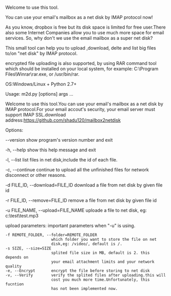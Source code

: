 Welcome to use this  <Mailbox To Netdisk> tool.

You can use your email's mailbox as a net disk by IMAP protocol now!

As you know, dropbox is free but its disk space is limited for free user.There also some Internet Companies allow you to use much more space for email services. So, why don't we use the email mailbox as a super net disk?

This small tool can help you to upload ,download, delte and list big files to/on "net disk" by IMAP protocol.

encrypted file uploading is also supported, by using RAR command tool which should be installed on your local system, for example: C:\Program Files\Winrar\rar.exe, or /usr/bin/rar.


OS:Windows/Linux + Python 2.7+


Usage: m2d.py [options] args ... 

Welcome to use this <Mailbox To Netdisk> tool.You can use your email's mailbox
as a net disk by IMAP protocol.For your email accout's security, your email
server must support IMAP SSL.download
address:https://github.com/shadu120/mailbox2netdisk

Options:

  --version             show program's version number and exit

  -h, --help            show this help message and exit

  -l, --list            list files in net disk,include the id of each file.

  -c, --continue        continue to upload all the unfinished files for
                        network disconnect or other reasons.

  -d FILE_ID, --download=FILE_ID
                        download a file from net disk by given file id

  -r FILE_ID, --remove=FILE_ID
                        remove a file from net disk by given file id

  -u FILE_NAME, --upload=FILE_NAME
                        uploade a file to net disk, eg: c:\test\test.mp3

  upload parameters:
    important parameters when "-u" is using.

    -f REMOTE_FOLDER, --folder=REMOTE_FOLDER
                        which folder you want to store the file on net
                        disk,eg: /video/, default is /.
    -s SIZE, --size=SIZE
                        splited file size in MB, default is 2. this depends on
                        your email attachment limits and your network quality
    -e, --Encrypt       encrypt the file before storing to net disk
    -v, --Verify        verify the splited files after uploading.this will
                        cost you much more time.Unfortunately, this fucntion
                        has not been implemented now.

